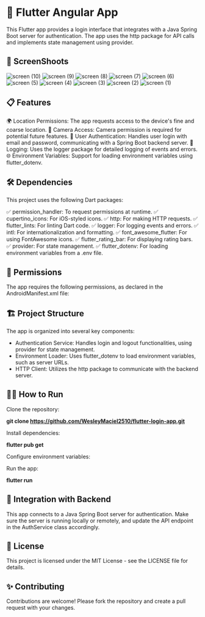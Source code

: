 # 🚀 Flutter Angular App
This Flutter app provides a login interface that integrates with a Java Spring Boot server for authentication. 
The app uses the http package for API calls and implements state management using provider.

## 📱 ScreenShoots
![screen (10)](https://github.com/user-attachments/assets/f416c912-d907-46f7-880f-ca3ad3d8fdcf)
![screen (9)](https://github.com/user-attachments/assets/94529a21-bed8-4e63-ab68-0535f2539dfa)
![screen (8)](https://github.com/user-attachments/assets/6e120ad5-ff40-4bb7-8bba-e1aeb0597d18)
![screen (7)](https://github.com/user-attachments/assets/cc92b3fa-efb9-416a-8422-30b4a12cbe17)
![screen (6)](https://github.com/user-attachments/assets/99dcc463-0d12-4ed4-9921-f3f436d520b2)
![screen (5)](https://github.com/user-attachments/assets/5d54fc85-ebd9-406e-8f0c-0aa9505d1b00)
![screen (4)](https://github.com/user-attachments/assets/538ac0a1-19f2-4cc0-ac1f-df27691a9bf4)
![screen (3)](https://github.com/user-attachments/assets/2d6d8f70-0e9e-4a4f-9be1-3c2136bcb2de)
![screen (2)](https://github.com/user-attachments/assets/165bcf4b-2b03-4494-894b-9ed9f51cf154)
![screen (1)](https://github.com/user-attachments/assets/64af37e9-0b60-46bb-8afc-f4eee2395fbd)
 
## 📋 Features
🌍 Location Permissions: The app requests access to the device's fine and coarse location.
📸 Camera Access: Camera permission is required for potential future features.
🔐 User Authentication: Handles user login with email and password, communicating with a Spring Boot backend server.
📝 Logging: Uses the logger package for detailed logging of events and errors.
🌐 Environment Variables: Support for loading environment variables using flutter_dotenv.

## 🛠️ Dependencies
This project uses the following Dart packages:

✅ permission_handler: To request permissions at runtime.
✅ cupertino_icons: For iOS-styled icons.
✅ http: For making HTTP requests.
✅ flutter_lints: For linting Dart code.
✅ logger: For logging events and errors.
✅ intl: For internationalization and formatting.
✅ font_awesome_flutter: For using FontAwesome icons.
✅ flutter_rating_bar: For displaying rating bars.
✅ provider: For state management.
✅ flutter_dotenv: For loading environment variables from a .env file.

## 🔐 Permissions
The app requires the following permissions, as declared in the AndroidManifest.xml file:

<uses-permission android:name="android.permission.ACCESS_FINE_LOCATION"/>
<uses-permission android:name="android.permission.ACCESS_COARSE_LOCATION"/>
<uses-permission android:name="android.permission.CAMERA"/>

## 🏗️ Project Structure
The app is organized into several key components:

- Authentication Service: Handles login and logout functionalities, using provider for state management.
- Environment Loader: Uses flutter_dotenv to load environment variables, such as server URLs.
- HTTP Client: Utilizes the http package to communicate with the backend server.

## 🧑‍💻 How to Run
Clone the repository:

**git clone https://github.com/WesleyMaciel2510/flutter-login-app.git**

Install dependencies:

**flutter pub get**

Configure environment variables:

Run the app:

**flutter run**

## 🔗 Integration with Backend
This app connects to a Java Spring Boot server for authentication. Make sure the server is running locally or remotely, and update the API endpoint in the AuthService class accordingly.

## 📄 License
This project is licensed under the MIT License - see the LICENSE file for details.

## ✨ Contributing
Contributions are welcome! Please fork the repository and create a pull request with your changes.
